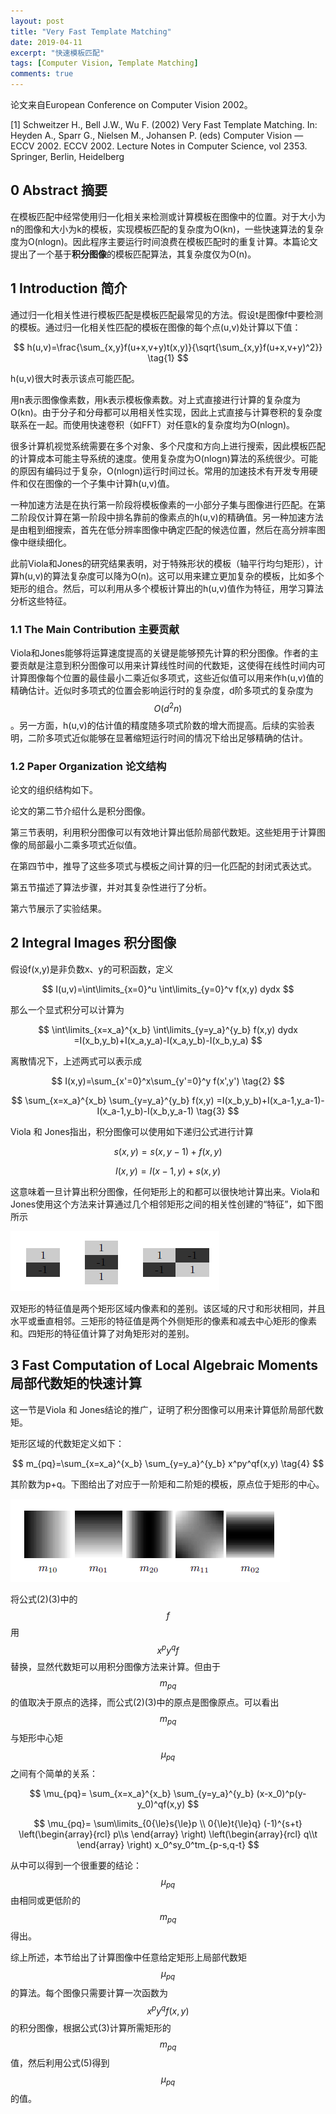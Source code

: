 ```yaml
---
layout: post
title: "Very Fast Template Matching"
date: 2019-04-11
excerpt: "快速模板匹配"
tags: [Computer Vision, Template Matching]
comments: true
---
```


论文来自European Conference on Computer Vision 2002。

[1] Schweitzer H., Bell J.W., Wu F. (2002) Very Fast Template Matching. In: Heyden A., Sparr G., Nielsen M., Johansen P. (eds) Computer Vision — ECCV 2002. ECCV 2002. Lecture Notes in Computer Science, vol 2353. Springer, Berlin, Heidelberg

## 0 Abstract 摘要

在模板匹配中经常使用归一化相关来检测或计算模板在图像中的位置。对于大小为n的图像和大小为k的模板，实现模板匹配的复杂度为O(kn)，一些快速算法的复杂度为O(nlogn)。因此程序主要运行时间浪费在模板匹配时的重复计算。本篇论文提出了一个基于**积分图像**的模板匹配算法，其复杂度仅为O(n)。

## 1 Introduction 简介

通过归一化相关性进行模板匹配是模板匹配最常见的方法。假设t是图像f中要检测的模板。通过归一化相关性匹配的模板在图像的每个点(u,v)处计算以下值：



$$
h(u,v)=\frac{\sum_{x,y}f(u+x,v+y)t(x,y)}{\sqrt{\sum_{x,y}f(u+x,v+y)^2}} \tag{1}
$$



h(u,v)很大时表示该点可能匹配。

用n表示图像像素数，用k表示模板像素数。对上式直接进行计算的复杂度为O(kn)。由于分子和分母都可以用相关性实现，因此上式直接与计算卷积的复杂度联系在一起。而使用快速卷积（如FFT）对任意k的复杂度均为O(nlogn)。

很多计算机视觉系统需要在多个对象、多个尺度和方向上进行搜索，因此模板匹配的计算成本可能主导系统的速度。使用复杂度为O(nlogn)算法的系统很少。可能的原因有编码过于复杂，O(nlogn)运行时间过长。常用的加速技术有开发专用硬件和仅在图像的一个子集中计算h(u,v)值。

一种加速方法是在执行第一阶段将模板像素的一小部分子集与图像进行匹配。在第二阶段仅计算在第一阶段中排名靠前的像素点的h(u,v)的精确值。另一种加速方法是由粗到细搜索，首先在低分辨率图像中确定匹配的候选位置，然后在高分辨率图像中继续细化。

此前Viola和Jones的研究结果表明，对于特殊形状的模板（轴平行均匀矩形），计算h(u,v)的算法复杂度可以降为O(n)。这可以用来建立更加复杂的模板，比如多个矩形的组合。然后，可以利用从多个模板计算出的h(u,v)值作为特征，用学习算法分析这些特征。

### 1.1 The Main Contribution 主要贡献

Viola和Jones能够将运算速度提高的关键是能够预先计算的积分图像。作者的主要贡献是注意到积分图像可以用来计算线性时间的代数矩，这使得在线性时间内可计算图像每个位置的最佳最小二乘近似多项式，这些近似值可以用来作h(u,v)值的精确估计。近似时多项式的位置会影响运行时的复杂度，d阶多项式的复杂度为$$O(d^2n)​$$。另一方面，h(u,v)的估计值的精度随多项式阶数的增大而提高。后续的实验表明，二阶多项式近似能够在显著缩短运行时间的情况下给出足够精确的估计。

### 1.2 Paper Organization 论文结构

论文的组织结构如下。

论文的第二节介绍什么是积分图像。

第三节表明，利用积分图像可以有效地计算出低阶局部代数矩。这些矩用于计算图像的局部最小二乘多项式近似值。

在第四节中，推导了这些多项式与模板之间计算的归一化匹配的封闭式表达式。

第五节描述了算法步骤，并对其复杂性进行了分析。

第六节展示了实验结果。

## 2 Integral Images 积分图像

假设f(x,y)是非负数x、y的可积函数，定义



$$
I(u,v)=\int\limits_{x=0}^u \int\limits_{y=0}^v f(x,y) dydx
$$



那么一个显式积分可以计算为



$$
\int\limits_{x=x_a}^{x_b} \int\limits_{y=y_a}^{y_b} f(x,y) dydx =I(x_b,y_b)+I(x_a,y_a)-I(x_a,y_b)-I(x_b,y_a)
$$



离散情况下，上述两式可以表示成



$$
I(x,y)=\sum_{x'=0}^x\sum_{y'=0}^y f(x',y') \tag{2}
$$

$$
\sum_{x=x_a}^{x_b} \sum_{y=y_a}^{y_b} f(x,y) =I(x_b,y_b)+I(x_a-1,y_a-1)-I(x_a-1,y_b)-I(x_b,y_a-1) \tag{3}
$$



Viola 和 Jones指出，积分图像可以使用如下递归公式进行计算



$$
s(x,y)=s(x,y-1)+f(x,y)
$$

$$
I(x,y)=I(x-1,y)+s(x,y)
$$



这意味着一旦计算出积分图像，任何矩形上的和都可以很快地计算出来。Viola和Jones使用这个方法来计算通过几个相邻矩形之间的相关性创建的“特征”，如下图所示

![](<https://raw.githubusercontent.com/ZiqingZhao/ZiqingZhao.github.io/master/img/Very-Fast-Template-Matching-example1.png>)

双矩形的特征值是两个矩形区域内像素和的差别。该区域的尺寸和形状相同，并且水平或垂直相邻。三矩形的特征值是两个外侧矩形的像素和减去中心矩形的像素和。四矩形的特征值计算了对角矩形对的差别。

## 3 Fast Computation of Local Algebraic Moments 局部代数矩的快速计算

这一节是Viola 和 Jones结论的推广，证明了积分图像可以用来计算低阶局部代数矩。

矩形区域的代数矩定义如下：



$$
m_{pq}=\sum_{x=x_a}^{x_b} \sum_{y=y_a}^{y_b} x^py^qf(x,y) \tag{4}
$$



其阶数为p+q。下图给出了对应于一阶矩和二阶矩的模板，原点位于矩形的中心。

![](https://raw.githubusercontent.com/ZiqingZhao/ZiqingZhao.github.io/master/img/Very-Fast-Template-Matching-example2.png)

将公式(2)(3)中的$$f$$用$$x^py^qf$$替换，显然代数矩可以用积分图像方法来计算。但由于$$m_{pq}$$的值取决于原点的选择，而公式(2)(3)中的原点是图像原点。可以看出$$m_{pq}$$与矩形中心矩$$\mu_{pq}$$之间有个简单的关系：



$$
\mu_{pq}= \sum_{x=x_a}^{x_b} \sum_{y=y_a}^{y_b} (x-x_0)^p(y-y_0)^qf(x,y)
$$

$$
\mu_{pq}=
\sum\limits_{0{\le}s{\le}p \\ 0{\le}t{\le}q} (-1)^{s+t}
\left(\begin{array}{rcl} p\\s \end{array} \right)
\left(\begin{array}{rcl} q\\t \end{array} \right)
x_0^sy_0^tm_{p-s,q-t}
$$



从中可以得到一个很重要的结论：$$\mu_{pq}$$由相同或更低阶的$$m_{pq}$$得出。

综上所述，本节给出了计算图像中任意给定矩形上局部代数矩$$\mu_ {pq}$$的算法。每个图像只需要计算一次函数为$$x^py^qf(x,y)$$的积分图像，根据公式(3)计算所需矩形的$$m_{pq}$$值，然后利用公式(5)得到$$\mu_{pq}$$的值。



